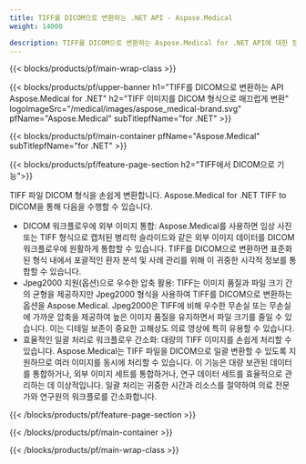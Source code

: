 ```yaml
---
title: TIFF를 DICOM으로 변환하는 .NET API - Aspose.Medical
weight: 14000

description: TIFF를 DICOM으로 변환하는 Aspose.Medical for .NET API에 대한 정보
---
```


{{< blocks/products/pf/main-wrap-class >}}

{{< blocks/products/pf/upper-banner h1="TIFF를 DICOM으로 변환하는 API Aspose.Medical for .NET" h2="TIFF 이미지를 DICOM 형식으로 매끄럽게 변환" logoImageSrc="/medical/images/aspose_medical-brand.svg" pfName="Aspose.Medical" subTitlepfName="for .NET" >}}

{{< blocks/products/pf/main-container pfName="Aspose.Medical" subTitlepfName="for .NET" >}}

{{< blocks/products/pf/feature-page-section h2="TIFF에서 DICOM으로 기능">}}

<p>TIFF 파일 DICOM 형식을 손쉽게 변환합니다. Aspose.Medical for .NET TIFF to DICOM을 통해 다음을 수행할 수 있습니다.</p>

<ul>
<li>DICOM 워크플로우에 외부 이미지 통합: Aspose.Medical를 사용하면 임상 사진 또는 TIFF 형식으로 캡처된 병리학 슬라이드와 같은 외부 이미지 데이터를 DICOM 워크플로우에 원활하게 통합할 수 있습니다. TIFF를 DICOM으로 변환하면 표준화된 형식 내에서 포괄적인 환자 분석 및 사례 관리를 위해 이 귀중한 시각적 정보를 통합할 수 있습니다.</li>
<li>Jpeg2000 지원(옵션)으로 우수한 압축 활용: TIFF는 이미지 품질과 파일 크기 간의 균형을 제공하지만 Jpeg2000 형식을 사용하여 TIFF를 DICOM으로 변환하는 옵션을 Aspose.Medical. Jpeg2000은 TIFF에 비해 우수한 무손실 또는 무손실에 가까운 압축을 제공하여 높은 이미지 품질을 유지하면서 파일 크기를 줄일 수 있습니다. 이는 디테일 보존이 중요한 고해상도 의료 영상에 특히 유용할 수 있습니다.</li>
<li>효율적인 일괄 처리로 워크플로우 간소화: 대량의 TIFF 이미지를 손쉽게 처리할 수 있습니다. Aspose.Medical는 TIFF 파일을 DICOM으로 일괄 변환할 수 있도록 지원하므로 여러 이미지를 동시에 처리할 수 있습니다. 이 기능은 대량 보관된 데이터를 통합하거나, 외부 이미지 세트를 통합하거나, 연구 데이터 세트를 효율적으로 관리하는 데 이상적입니다. 일괄 처리는 귀중한 시간과 리소스를 절약하여 의료 전문가와 연구원의 워크플로를 간소화합니다.</li>
</ul>

{{< /blocks/products/pf/feature-page-section >}}

{{< /blocks/products/pf/main-container >}}

{{< /blocks/products/pf/main-wrap-class >}}